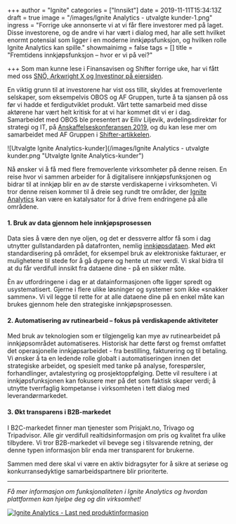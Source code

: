 +++
author = "Ignite"
categories = ["Innsikt"]
date = 2019-11-11T15:34:13Z
draft = true
image = "/images/Ignite Analytics - utvalgte kunder-1.png"
ingress = "Forrige uke annonserte vi at vi får flere investorer med på laget. Disse investorene, og de andre vi har vært i dialog med, har alle sett hvilket enormt potensial som ligger i en moderne innkjøpsfunksjon, og hvilken rolle Ignite Analytics kan spille."
showmainimg = false
tags = []
title = "Fremtidens innkjøpsfunksjon – hvor er vi på vei?"

+++
Som man kunne lese i Finansavisen og Shifter forrige uke, har vi fått med oss [SNÖ, Arkwright X og Investinor på eiersiden](https://www.ignite.no/blogg/nyheter/ignite-skal-vokse-henter-smart-kapital/ "Vi henter smart kapital for å vokse videre").

En viktig grunn til at investorene har vist oss tillit, skyldes at fremoverlente selskaper, som eksempelvis OBOS og AF Gruppen, turte å ta sjansen på oss før vi hadde et ferdigutviklet produkt. Vårt tette samarbeid med disse aktørene har vært helt kritisk for at vi har kommet dit vi er i dag. Samarbeidet med OBOS ble presentert av Eiliv Liljevik, avdelingsdirektør for strategi og IT, på [Anskaffelseskonferansen 2019](https://vimeo.com/369514581 "Anskaffelseskonferansen 2019 - Vi drukner i data - vi må lære å svømme!"), og du kan lese mer om samarbeidet med AF Gruppen i [Shifter-artikkelen](https://shifter.no/selvfinansiert-innkjopsplattform-ble-investoryndling-hentet-storkundene-for-de-hentet-kapitalen/168642 "«Selvfinansiert» innkjøpsplattform ble investoryndling: Hentet storkundene før de hentet kapitalen").

![Utvalgte Ignite Analytics-kunder](/images/Ignite Analytics - utvalgte kunder.png "Utvalgte Ignite Analytics-kunder")

Nå ønsker vi å få med flere fremoverlente virksomheter på denne reisen. En reise hvor vi sammen arbeider for å digitalisere innkjøpsfunksjonen og bidrar til at innkjøp blir en av de største verdiskaperne i virksomheten. Vi tror denne reisen kommer til å dreie seg rundt tre  områder, der [Ignite Analytics](https://www.ignite.no/ignite-analytics/ "Ignite Analytics") kan være en katalysator for å drive frem endringene på alle områdene.

#### 1. Bruk av data gjennom hele innkjøpsprosessen

Data sies å være den nye oljen, og det er dessverre altfor få som i dag utnytter gullstandarden på datafronten, nemlig [innkjøpsdataen](https://www.ignite.no/blogg/innsikt/bruk-dataen-din-til-%C3%A5-ta-bedre-beslutninger/ "Du kan få mer ut av dataen din enn du tror! I dette innlegget ser vi nærmere på de mest vanlige kildene for innkjøpsdata."). Med økt standardisering på området, for eksempel bruk av elektroniske fakturaer, er mulighetene til stede for å gå dypere og hente ut mer verdi. Vi skal bidra til at du får verdifull innsikt fra dataene dine - på en sikker måte. 

Èn av utfordringene i dag er at datainformasjonen ofte ligger spredt og usystematisert. Gjerne i flere ulike løsninger og systemer som ikke «snakker sammen». Vi vil legge til rette for at alle dataene dine på en enkel måte kan brukes gjennom hele den strategiske innkjøpsprosessen.

#### 2. Automatisering av rutinearbeid – fokus på verdiskapende aktiviteter

Med bruk av teknologien som er tilgjengelig kan mye av rutinearbeidet på innkjøpsområdet automatiseres. Historisk har dette først og fremst omfattet det operasjonelle innkjøpsarbeidet - fra bestilling, fakturering og til betaling. Vi ønsker å ta en ledende rolle globalt i automatiseringen innen det strategiske arbeidet, og spesielt med tanke på analyse, forespørsler, forhandlinger, avtalestyring og prosjektoppfølging. Dette vil resultere i at innkjøpsfunksjonen kan fokusere mer på det som faktisk skaper verdi; å utnytte tverrfaglig kompetanse i virksomheten i tett dialog med leverandørmarkedet.

#### 3. Økt transparens i B2B-markedet

I B2C-markedet finner man tjenester som Prisjakt.no, Trivago og Tripadvisor. Alle gir verdifull realtidsinformasjon om pris og kvalitet fra ulike tilbydere. Vi tror B2B-markedet vil bevege seg i tilsvarende retning, der denne typen informasjon blir enda mer transparent for brukerne. 

Sammen med dere skal vi være en aktiv bidragsyter for å sikre at seriøse og konkurransedyktige samarbeidspartnere blir prioriterte.

***

_Få mer informasjon om funksjonaliteten i Ignite Analytics og hvordan plattformen kan hjelpe deg og din virksomhet!_

[![](https://www.ignite.no/images/Last%20ned%20produktinfo%20-%201200%20x100.png "Ignite Analytics - Last ned produktinformasjon")](https://www.ignite.no/ignite-analytics/produktinformasjon/ "Ignite Analytics - Last ned produktinformasjon")